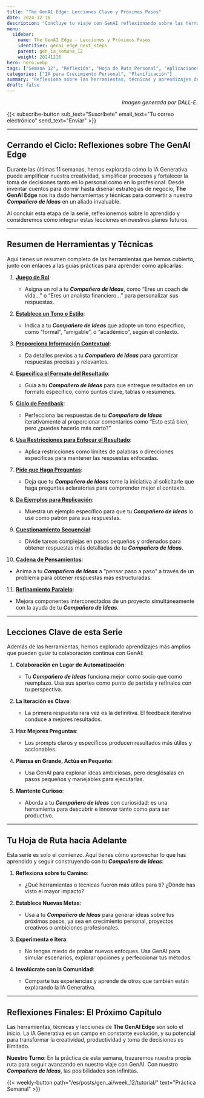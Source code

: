 ```yaml
---
title: "The GenAI Edge: Lecciones Clave y Próximos Pasos"
date: 2024-12-16
description: "Concluye tu viaje con GenAI reflexionando sobre las herramientas, técnicas y aprendizajes explorados en las últimas 11 semanas. Descubre cómo trazar tu propio plan hacia el futuro."
menu:
  sidebar:
    name: The GenAI Edge - Lecciones y Próximos Pasos
    identifier: genai_edge_next_steps
    parent: gen_ia_semana_12
    weight: 20241216
hero: hero.webp
tags: ["Semana 12", "Reflexión", "Hoja de Ruta Personal", "Aplicaciones de GenAI"]
categories: ["IA para Crecimiento Personal", "Planificación"]
summary: "Reflexiona sobre las herramientas, técnicas y aprendizajes de la serie The GenAI Edge. Aprende cómo integrar la IA Generativa en tu camino hacia adelante con claridad y confianza."
draft: false
---
```


<p style="text-align: right;">
<em>Imagen generada por DALL-E.</em>
</p>

{{< subscribe-button sub_text="Suscríbete" email_text="Tu correo electrónico" send_text="Enviar" >}}

---

## Cerrando el Ciclo: Reflexiones sobre The GenAI Edge

Durante las últimas 11 semanas, hemos explorado cómo la IA Generativa puede amplificar nuestra creatividad, simplificar procesos y fortalecer la toma de decisiones tanto en lo personal como en lo profesional. Desde inventar cuentos para dormir hasta diseñar estrategias de negocio, **The GenAI Edge** nos ha dado herramientas y técnicas para convertir a nuestro _**Compañero de Ideas**_ en un aliado invaluable.

Al concluir esta etapa de la serie, reflexionemos sobre lo aprendido y consideremos cómo integrar estas lecciones en nuestros planes futuros.

---

## Resumen de Herramientas y Técnicas

Aquí tienes un resumen completo de las herramientas que hemos cubierto, junto con enlaces a las guías prácticas para aprender cómo aplicarlas:

1. **[Juego de Rol](/es/posts/gen_ai/week_1/tutorial/)**:
   - Asigna un rol a tu _**Compañero de Ideas**_, como “Eres un coach de vida...” o “Eres un analista financiero...” para personalizar sus respuestas.

2. **[Establece un Tono o Estilo](/es/posts/gen_ai/week_2/tutorial/)**:
   - Indica a tu _**Compañero de Ideas**_ que adopte un tono específico, como “formal”, “amigable”, o “académico”, según el contexto.

3. **[Proporciona Información Contextual](/es/posts/gen_ai/week_3/tutorial/)**:
   - Da detalles previos a tu _**Compañero de Ideas**_ para garantizar respuestas precisas y relevantes.

4. **[Especifica el Formato del Resultado](/es/posts/gen_ai/week_4/tutorial/)**:
   - Guía a tu _**Compañero de Ideas**_ para que entregue resultados en un formato específico, como puntos clave, tablas o resúmenes.

5. **[Ciclo de Feedback](/es/posts/gen_ai/week_5/tutorial/)**:
   - Perfecciona las respuestas de tu _**Compañero de Ideas**_ iterativamente al proporcionar comentarios como “Esto está bien, pero ¿puedes hacerlo más corto?”

6. **[Usa Restricciones para Enfocar el Resultado](/es/posts/gen_ai/week_6/tutorial/)**:
   - Aplica restricciones como límites de palabras o direcciones específicas para mantener las respuestas enfocadas.

7. **[Pide que Haga Preguntas](/es/posts/gen_ai/week_7/tutorial/)**:
   - Deja que tu _**Compañero de Ideas**_ tome la iniciativa al solicitarle que haga preguntas aclaratorias para comprender mejor el contexto.

8. **[Da Ejemplos para Replicación](/es/posts/gen_ai/week_8/tutorial/)**:
   - Muestra un ejemplo específico para que tu _**Compañero de Ideas**_ lo use como patrón para sus respuestas.

9. **[Cuestionamiento Secuencial](/es/posts/gen_ai/week_9/tutorial/)**:
   - Divide tareas complejas en pasos pequeños y ordenados para obtener respuestas más detalladas de tu _**Compañero de Ideas**_.

10. **[Cadena de Pensamientos](/es/posts/gen_ai/week_10/tutorial/)**:
   - Anima a tu _**Compañero de Ideas**_ a “pensar paso a paso” a través de un problema para obtener respuestas más estructuradas.

11. **[Refinamiento Paralelo](/es/posts/gen_ai/week_11/tutorial/)**:
   - Mejora componentes interconectados de un proyecto simultáneamente con la ayuda de tu _**Compañero de Ideas**_.

---

## Lecciones Clave de esta Serie

Además de las herramientas, hemos explorado aprendizajes más amplios que pueden guiar tu colaboración continua con GenAI:

1. **Colaboración en Lugar de Automatización**:
   - Tu _**Compañero de Ideas**_ funciona mejor como socio que como reemplazo. Usa sus aportes como punto de partida y refínalos con tu perspectiva.

2. **La Iteración es Clave**:
   - La primera respuesta rara vez es la definitiva. El feedback iterativo conduce a mejores resultados.

3. **Haz Mejores Preguntas**:
   - Los prompts claros y específicos producen resultados más útiles y accionables.

4. **Piensa en Grande, Actúa en Pequeño**:
   - Usa GenAI para explorar ideas ambiciosas, pero desglósalas en pasos pequeños y manejables para ejecutarlas.

5. **Mantente Curioso**:
   - Aborda a tu _**Compañero de Ideas**_ con curiosidad: es una herramienta para descubrir e innovar tanto como para ser productivo.

---

## Tu Hoja de Ruta hacia Adelante

Esta serie es solo el comienzo. Aquí tienes cómo aprovechar lo que has aprendido y seguir construyendo con tu _**Compañero de Ideas**_:

1. **Reflexiona sobre tu Camino**:
   - ¿Qué herramientas o técnicas fueron más útiles para ti? ¿Dónde has visto el mayor impacto?

2. **Establece Nuevas Metas**:
   - Usa a tu _**Compañero de Ideas**_ para generar ideas sobre tus próximos pasos, ya sea en crecimiento personal, proyectos creativos o ambiciones profesionales.

3. **Experimenta e Itera**:
   - No tengas miedo de probar nuevos enfoques. Usa GenAI para simular escenarios, explorar opciones y perfeccionar tus métodos.

4. **Involúcrate con la Comunidad**:
   - Comparte tus experiencias y aprende de otros que también están explorando la IA Generativa.

---

## Reflexiones Finales: El Próximo Capítulo

Las herramientas, técnicas y lecciones de **The GenAI Edge** son solo el inicio. La IA Generativa es un campo en constante evolución, y su potencial para transformar la creatividad, productividad y toma de decisiones es ilimitado.

**Nuestro Turno**: En la práctica de esta semana, trazaremos nuestra propia ruta para seguir avanzando en nuestro viaje con GenAI. Con nuestro _**Compañero de Ideas**_, las posibilidades son infinitas. 

{{< weekly-button path="/es/posts/gen_ai/week_12/tutorial/" text="Práctica Semanal" >}}